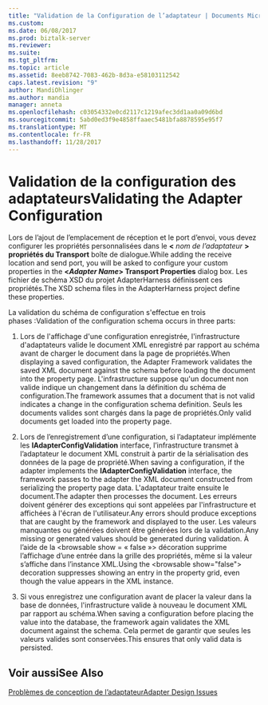 ```yaml
---
title: "Validation de la Configuration de l’adaptateur | Documents Microsoft"
ms.custom: 
ms.date: 06/08/2017
ms.prod: biztalk-server
ms.reviewer: 
ms.suite: 
ms.tgt_pltfrm: 
ms.topic: article
ms.assetid: 8eeb8742-7083-462b-8d3a-e58103112542
caps.latest.revision: "9"
author: MandiOhlinger
ms.author: mandia
manager: anneta
ms.openlocfilehash: c03054332e0cd2117c1219afec3dd1aa0a09d6bd
ms.sourcegitcommit: 5abd0ed3f9e4858ffaaec5481bfa8878595e95f7
ms.translationtype: MT
ms.contentlocale: fr-FR
ms.lasthandoff: 11/28/2017
---
```

# <a name="validating-the-adapter-configuration"></a><span data-ttu-id="a4ad2-102">Validation de la configuration des adaptateurs</span><span class="sxs-lookup"><span data-stu-id="a4ad2-102">Validating the Adapter Configuration</span></span>
<span data-ttu-id="a4ad2-103">Lors de l’ajout de l’emplacement de réception et le port d’envoi, vous devez configurer les propriétés personnalisées dans le  **\<**  *nom de l’adaptateur*  **\> propriétés du Transport**  boîte de dialogue.</span><span class="sxs-lookup"><span data-stu-id="a4ad2-103">While adding the receive location and send port, you will be asked to configure your custom properties in the **\<***Adapter Name***\> Transport Properties** dialog box.</span></span> <span data-ttu-id="a4ad2-104">Les fichier de schéma XSD du projet AdapterHarness définissent ces propriétés.</span><span class="sxs-lookup"><span data-stu-id="a4ad2-104">The XSD schema files in the AdapterHarness project define these properties.</span></span>  
  
 <span data-ttu-id="a4ad2-105">La validation du schéma de configuration s'effectue en trois phases :</span><span class="sxs-lookup"><span data-stu-id="a4ad2-105">Validation of the configuration schema occurs in three parts:</span></span>  
  
1.  <span data-ttu-id="a4ad2-106">Lors de l'affichage d'une configuration enregistrée, l'infrastructure d'adaptateurs valide le document XML enregistré par rapport au schéma avant de charger le document dans la page de propriétés.</span><span class="sxs-lookup"><span data-stu-id="a4ad2-106">When displaying a saved configuration, the Adapter Framework validates the saved XML document against the schema before loading the document into the property page.</span></span> <span data-ttu-id="a4ad2-107">L'infrastructure suppose qu'un document non valide indique un changement dans la définition du schéma de configuration.</span><span class="sxs-lookup"><span data-stu-id="a4ad2-107">The framework assumes that a document that is not valid indicates a change in the configuration schema definition.</span></span> <span data-ttu-id="a4ad2-108">Seuls les documents valides sont chargés dans la page de propriétés.</span><span class="sxs-lookup"><span data-stu-id="a4ad2-108">Only valid documents get loaded into the property page.</span></span>  
  
2.  <span data-ttu-id="a4ad2-109">Lors de l’enregistrement d’une configuration, si l’adaptateur implémente les **IAdapterConfigValidation** interface, l’infrastructure transmet à l’adaptateur le document XML construit à partir de la sérialisation des données de la page de propriété.</span><span class="sxs-lookup"><span data-stu-id="a4ad2-109">When saving a configuration, if the adapter implements the **IAdapterConfigValidation** interface, the framework passes to the adapter the XML document constructed from serializing the property page data.</span></span> <span data-ttu-id="a4ad2-110">L'adaptateur traite ensuite le document.</span><span class="sxs-lookup"><span data-stu-id="a4ad2-110">The adapter then processes the document.</span></span> <span data-ttu-id="a4ad2-111">Les erreurs doivent générer des exceptions qui sont appelées par l'infrastructure et affichées à l'écran de l'utilisateur.</span><span class="sxs-lookup"><span data-stu-id="a4ad2-111">Any errors should produce exceptions that are caught by the framework and displayed to the user.</span></span> <span data-ttu-id="a4ad2-112">Les valeurs manquantes ou générées doivent être générées lors de la validation.</span><span class="sxs-lookup"><span data-stu-id="a4ad2-112">Any missing or generated values should be generated during validation.</span></span> <span data-ttu-id="a4ad2-113">À l’aide de la \<browsable show = « false »\> décoration supprime l’affichage d’une entrée dans la grille des propriétés, même si la valeur s’affiche dans l’instance XML.</span><span class="sxs-lookup"><span data-stu-id="a4ad2-113">Using the \<browsable show="false"\> decoration suppresses showing an entry in the property grid, even though the value appears in the XML instance.</span></span>  
  
3.  <span data-ttu-id="a4ad2-114">Si vous enregistrez une configuration avant de placer la valeur dans la base de données, l'infrastructure valide à nouveau le document XML par rapport au schéma.</span><span class="sxs-lookup"><span data-stu-id="a4ad2-114">When saving a configuration before placing the value into the database, the framework again validates the XML document against the schema.</span></span> <span data-ttu-id="a4ad2-115">Cela permet de garantir que seules les valeurs valides sont conservées.</span><span class="sxs-lookup"><span data-stu-id="a4ad2-115">This ensures that only valid data is persisted.</span></span>  
  
## <a name="see-also"></a><span data-ttu-id="a4ad2-116">Voir aussi</span><span class="sxs-lookup"><span data-stu-id="a4ad2-116">See Also</span></span>  
 [<span data-ttu-id="a4ad2-117">Problèmes de conception de l’adaptateur</span><span class="sxs-lookup"><span data-stu-id="a4ad2-117">Adapter Design Issues</span></span>](../core/adapter-design-issues.md)